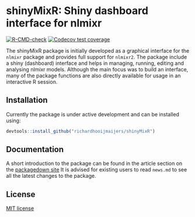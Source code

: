 # shinyMixR: Shiny dashboard interface for nlmixr

<!-- badges: start -->
[![R-CMD-check](https://github.com/richardhooijmaijers/shinyMixR/actions/workflows/R-CMD-check.yaml/badge.svg)](https://github.com/richardhooijmaijers/shinyMixR/actions/workflows/R-CMD-check.yaml)
[![Codecov test coverage](https://codecov.io/gh/richardhooijmaijers/shinyMixR/branch/master/graph/badge.svg)](https://app.codecov.io/gh/richardhooijmaijers/shinyMixR?branch=master)
<!-- badges: end -->

The shinyMixR package is initially developed as a graphical interface for the `nlmixr` package and provides full support for `nlmixr2`.
The package include a shiny (dashboard) interface and helps in managing, running, editing and analysing nlmixr models.
Although the main focus was to build an interface, many of the package functions are also directly available for usage in an interactive R session.

## Installation

Currently the package is under active development and can be installed using:

```R
devtools::install_github("richardhooijmaijers/shinyMixR")
```

## Documentation

A short introduction to the package can be found in the article section on the [packagedown site](https://richardhooijmaijers.github.io/shinyMixR/index.html)
It is advised for existing users to read `news.md` to see all the latest changes to the package.

## License

[MIT license](http://opensource.org/licenses/MIT)
